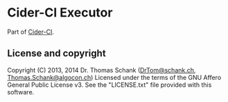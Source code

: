 Cider-CI Executor
==================

Part of [Cider-CI](https://github.com/cider-ci/cider-ci). 

License and copyright
---------------------

Copyright (C) 2013, 2014 Dr. Thomas Schank  (DrTom@schank.ch, Thomas.Schank@algocon.ch)
Licensed under the terms of the GNU Affero General Public License v3.
See the "LICENSE.txt" file provided with this software.
